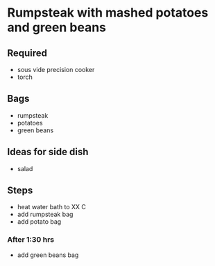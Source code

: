 # Rumpsteak with mashed potatoes and green beans

## Required

* sous vide precision cooker
* torch

## Bags

* rumpsteak
* potatoes
* green beans

## Ideas for side dish

* salad

## Steps

* heat water bath to XX C
* add rumpsteak bag
* add potato bag

### After 1:30 hrs

* add green beans bag

